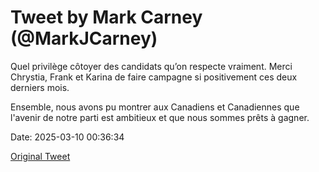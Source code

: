 # Tweet by Mark Carney (@MarkJCarney)

Quel privilège côtoyer des candidats qu’on respecte vraiment. Merci Chrystia, Frank et Karina de faire campagne si positivement ces deux derniers mois.

Ensemble, nous avons pu montrer aux Canadiens et Canadiennes que l'avenir de notre parti est ambitieux et que nous sommes prêts à gagner.

Date: 2025-03-10 00:36:34

[Original Tweet](https://x.com/MarkJCarney/status/1898895722059059466)
